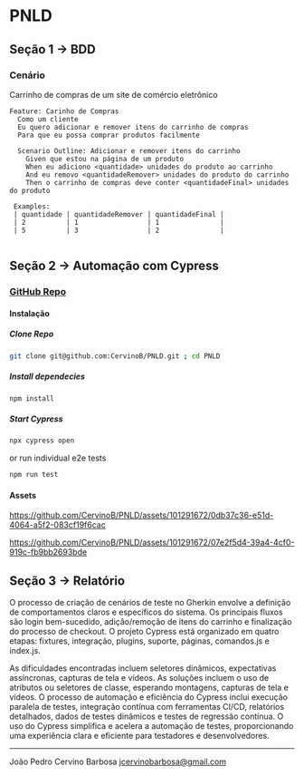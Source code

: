 # PNLD

## Seção 1 -> BDD

### Cenário

Carrinho de compras de um site de comércio eletrônico

```Gherkin
Feature: Carinho de Compras
  Como um cliente
  Eu quero adicionar e remover itens do carrinho de compras
  Para que eu possa comprar produtos facilmente

  Scenario Outline: Adicionar e remover itens do carrinho
    Given que estou na página de um produto
    When eu adiciono <quantidade> unidades do produto ao carrinho
    And eu removo <quantidadeRemover> unidades do produto do carrinho
    Then o carrinho de compras deve conter <quantidadeFinal> unidades do produto

 Examples: 
 | quantidade | quantidadeRemover | quantidadeFinal |
 | 2          | 1                 | 1               |
 | 5          | 3                 | 2               |
  
```

## Seção 2 -> Automação com Cypress

### [GitHub Repo](https://github.com/CervinoB/PNLD)

#### Instalação

##### Clone Repo

```bash
git clone git@github.com:CervinoB/PNLD.git ; cd PNLD
```

##### Install dependecies

```bash
npm install
```

##### Start Cypress

```bash
npx cypress open
```

or run individual e2e tests

```bash
npm run test
```

#### Assets



https://github.com/CervinoB/PNLD/assets/101291672/0db37c36-e51d-4064-a5f2-083cf19f6cac



https://github.com/CervinoB/PNLD/assets/101291672/07e2f5d4-39a4-4cf0-919c-fb9bb2693bde



## Seção 3 -> Relatório

O processo de criação de cenários de teste no Gherkin envolve a definição de comportamentos claros e específicos do sistema. Os principais fluxos são login bem-sucedido, adição/remoção de itens do carrinho e finalização do processo de checkout. O projeto Cypress está organizado em quatro etapas: fixtures, integração, plugins, suporte, páginas, comandos.js e index.js.

As dificuldades encontradas incluem seletores dinâmicos, expectativas assíncronas, capturas de tela e vídeos. As soluções incluem o uso de atributos ou seletores de classe, esperando montagens, capturas de tela e vídeos. O processo de automação e eficiência do Cypress inclui execução paralela de testes, integração contínua com ferramentas CI/CD, relatórios detalhados, dados de testes dinâmicos e testes de regressão contínua. O uso do Cypress simplifica e acelera a automação de testes, proporcionando uma experiência clara e eficiente para testadores e desenvolvedores.

---
João Pedro Cervino Barbosa
<jcervinobarbosa@gmail.com>
